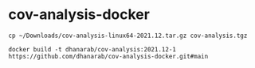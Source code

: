 # cov-analysis-docker

```
cp ~/Downloads/cov-analysis-linux64-2021.12.tar.gz cov-analysis.tgz
```

```
docker build -t dhanarab/cov-analysis:2021.12-1 https://github.com/dhanarab/cov-analysis-docker.git#main
```
